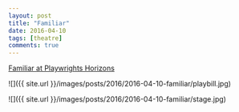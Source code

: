 ```yaml
---
layout: post
title: "Familiar"
date: 2016-04-10
tags: [theatre]
comments: true
---
```

[Familiar at Playwrights Horizons](https://www.playwrightshorizons.org/shows/plays/familiar)

![]({{ site.url }}/images/posts/2016/2016-04-10-familiar/playbill.jpg)

![]({{ site.url }}/images/posts/2016/2016-04-10-familiar/stage.jpg)

